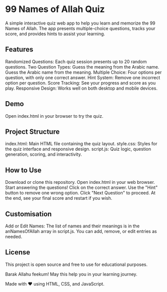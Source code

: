 # 99 Names of Allah Quiz
A simple interactive quiz web app to help you learn and memorize the 99 Names of Allah. The app presents multiple-choice questions, tracks your score, and provides hints to assist your learning.

## Features
Randomized Questions: Each quiz session presents up to 20 random questions.
Two Question Types:
Guess the meaning from the Arabic name.
Guess the Arabic name from the meaning.
Multiple Choice: Four options per question, with only one correct answer.
Hint System: Remove one incorrect option per question.
Score Tracking: See your progress and score as you play.
Responsive Design: Works well on both desktop and mobile devices.

## Demo
Open index.html in your browser to try the quiz.

## Project Structure
index.html: Main HTML file containing the quiz layout.
style.css: Styles for the quiz interface and responsive design.
script.js: Quiz logic, question generation, scoring, and interactivity.

## How to Use
Download or clone this repository.
Open index.html in your web browser.
Start answering the questions!
Click on the correct answer.
Use the "Hint" button to remove one wrong option.
Click "Next Question" to proceed.
At the end, see your final score and restart if you wish.

## Customisation
Add or Edit Names:
The list of names and their meanings is in the anNamesOfAllah array in script.js. You can add, remove, or edit entries as needed.

## License
This project is open source and free to use for educational purposes.

Barak Allahu feekum! May this help you in your learning journey.

Made with ❤️ using HTML, CSS, and JavaScript.
